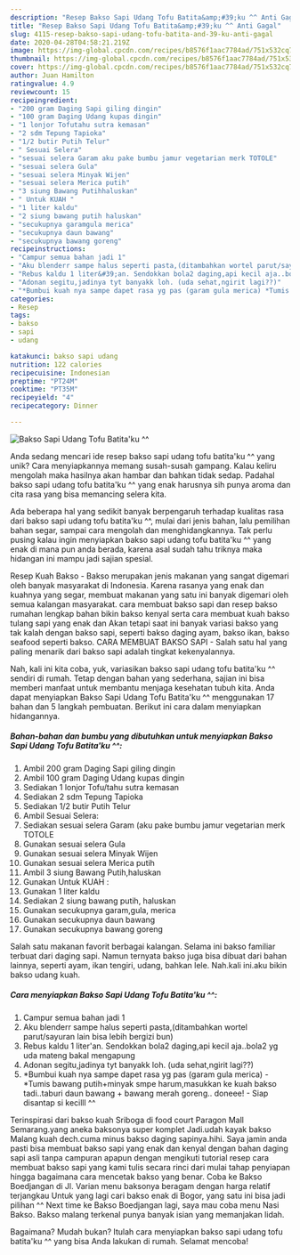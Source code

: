 ```yaml
---
description: "Resep Bakso Sapi Udang Tofu Batita&amp;#39;ku ^^ Anti Gagal"
title: "Resep Bakso Sapi Udang Tofu Batita&amp;#39;ku ^^ Anti Gagal"
slug: 4115-resep-bakso-sapi-udang-tofu-batita-and-39-ku-anti-gagal
date: 2020-04-28T04:58:21.219Z
image: https://img-global.cpcdn.com/recipes/b8576f1aac7784ad/751x532cq70/bakso-sapi-udang-tofu-batitaku-foto-resep-utama.jpg
thumbnail: https://img-global.cpcdn.com/recipes/b8576f1aac7784ad/751x532cq70/bakso-sapi-udang-tofu-batitaku-foto-resep-utama.jpg
cover: https://img-global.cpcdn.com/recipes/b8576f1aac7784ad/751x532cq70/bakso-sapi-udang-tofu-batitaku-foto-resep-utama.jpg
author: Juan Hamilton
ratingvalue: 4.9
reviewcount: 15
recipeingredient:
- "200 gram Daging Sapi giling dingin"
- "100 gram Daging Udang kupas dingin"
- "1 lonjor Tofutahu sutra kemasan"
- "2 sdm Tepung Tapioka"
- "1/2 butir Putih Telur"
- " Sesuai Selera"
- "sesuai selera Garam aku pake bumbu jamur vegetarian merk TOTOLE"
- "sesuai selera Gula"
- "sesuai selera Minyak Wijen"
- "sesuai selera Merica putih"
- "3 siung Bawang Putihhaluskan"
- " Untuk KUAH "
- "1 liter kaldu"
- "2 siung bawang putih haluskan"
- "secukupnya garamgula merica"
- "secukupnya daun bawang"
- "secukupnya bawang goreng"
recipeinstructions:
- "Campur semua bahan jadi 1"
- "Aku blenderr sampe halus seperti pasta,(ditambahkan wortel parut/sayuran lain bisa lebih bergizi bun)"
- "Rebus kaldu 1 liter&#39;an. Sendokkan bola2 daging,api kecil aja..bola2 yg uda mateng bakal mengapung"
- "Adonan segitu,jadinya tyt banyakk loh. (uda sehat,ngirit lagi??)"
- "*Bumbui kuah nya sampe dapet rasa yg pas (garam gula merica) *Tumis bawang putih+minyak smpe harum,masukkan ke kuah bakso tadi..taburi daun bawang + bawang merah goreng.. doneee! Siap disantap si kecilll ^^"
categories:
- Resep
tags:
- bakso
- sapi
- udang

katakunci: bakso sapi udang 
nutrition: 122 calories
recipecuisine: Indonesian
preptime: "PT24M"
cooktime: "PT35M"
recipeyield: "4"
recipecategory: Dinner

---
```



![Bakso Sapi Udang Tofu Batita&#39;ku ^^](https://img-global.cpcdn.com/recipes/b8576f1aac7784ad/751x532cq70/bakso-sapi-udang-tofu-batitaku-foto-resep-utama.jpg)

Anda sedang mencari ide resep bakso sapi udang tofu batita&#39;ku ^^ yang unik? Cara menyiapkannya memang susah-susah gampang. Kalau keliru mengolah maka hasilnya akan hambar dan bahkan tidak sedap. Padahal bakso sapi udang tofu batita&#39;ku ^^ yang enak harusnya sih punya aroma dan cita rasa yang bisa memancing selera kita.

Ada beberapa hal yang sedikit banyak berpengaruh terhadap kualitas rasa dari bakso sapi udang tofu batita&#39;ku ^^, mulai dari jenis bahan, lalu pemilihan bahan segar, sampai cara mengolah dan menghidangkannya. Tak perlu pusing kalau ingin menyiapkan bakso sapi udang tofu batita&#39;ku ^^ yang enak di mana pun anda berada, karena asal sudah tahu triknya maka hidangan ini mampu jadi sajian spesial.

Resep Kuah Bakso - Bakso merupakan jenis makanan yang sangat digemari oleh banyak masyarakat di Indonesia. Karena rasanya yang enak dan kuahnya yang segar, membuat makanan yang satu ini banyak digemari oleh semua kalangan masyarakat. cara membuat bakso sapi dan resep bakso rumahan lengkap bahan bikin bakso kenyal serta cara membuat kuah bakso tulang sapi yang enak dan Akan tetapi saat ini banyak variasi bakso yang tak kalah dengan bakso sapi, seperti bakso daging ayam, bakso ikan, bakso seafood seperti bakso. CARA MEMBUAT BAKSO SAPI - Salah satu hal yang paling menarik dari bakso sapi adalah tingkat kekenyalannya.


Nah, kali ini kita coba, yuk, variasikan bakso sapi udang tofu batita&#39;ku ^^ sendiri di rumah. Tetap dengan bahan yang sederhana, sajian ini bisa memberi manfaat untuk membantu menjaga kesehatan tubuh kita. Anda dapat menyiapkan Bakso Sapi Udang Tofu Batita&#39;ku ^^ menggunakan 17 bahan dan 5 langkah pembuatan. Berikut ini cara dalam menyiapkan hidangannya.

<!--inarticleads1-->

##### Bahan-bahan dan bumbu yang dibutuhkan untuk menyiapkan Bakso Sapi Udang Tofu Batita&#39;ku ^^:

1. Ambil 200 gram Daging Sapi giling dingin
1. Ambil 100 gram Daging Udang kupas dingin
1. Sediakan 1 lonjor Tofu/tahu sutra kemasan
1. Sediakan 2 sdm Tepung Tapioka
1. Sediakan 1/2 butir Putih Telur
1. Ambil  Sesuai Selera:
1. Sediakan sesuai selera Garam (aku pake bumbu jamur vegetarian merk TOTOLE
1. Gunakan sesuai selera Gula
1. Gunakan sesuai selera Minyak Wijen
1. Gunakan sesuai selera Merica putih
1. Ambil 3 siung Bawang Putih,haluskan
1. Gunakan  Untuk KUAH :
1. Gunakan 1 liter kaldu
1. Sediakan 2 siung bawang putih, haluskan
1. Gunakan secukupnya garam,gula, merica
1. Gunakan secukupnya daun bawang
1. Gunakan secukupnya bawang goreng


Salah satu makanan favorit berbagai kalangan. Selama ini bakso familiar terbuat dari daging sapi. Namun ternyata bakso juga bisa dibuat dari bahan lainnya, seperti ayam, ikan tengiri, udang, bahkan lele. Nah.kali ini.aku bikin bakso udang kuah. 

<!--inarticleads2-->

##### Cara menyiapkan Bakso Sapi Udang Tofu Batita&#39;ku ^^:

1. Campur semua bahan jadi 1
1. Aku blenderr sampe halus seperti pasta,(ditambahkan wortel parut/sayuran lain bisa lebih bergizi bun)
1. Rebus kaldu 1 liter&#39;an. Sendokkan bola2 daging,api kecil aja..bola2 yg uda mateng bakal mengapung
1. Adonan segitu,jadinya tyt banyakk loh. (uda sehat,ngirit lagi??)
1. *Bumbui kuah nya sampe dapet rasa yg pas (garam gula merica) - *Tumis bawang putih+minyak smpe harum,masukkan ke kuah bakso tadi..taburi daun bawang + bawang merah goreng.. doneee! - Siap disantap si kecilll ^^


Terinspirasi dari bakso kuah Sriboga di food court Paragon Mall Semarang.yang aneka baksonya super komplet Jadi.udah kayak bakso Malang kuah dech.cuma minus bakso daging sapinya.hihi. Saya jamin anda pasti bisa membuat bakso sapi yang enak dan kenyal dengan bahan daging sapi asli tanpa campuran apapun dengan mengikuti tutorial resep cara membuat bakso sapi yang kami tulis secara rinci dari mulai tahap penyiapan hingga bagaimana cara mencetak bakso yang benar. Coba ke Bakso Boedjangan di Jl. Varian menu baksonya beragam dengan harga relatif terjangkau Untuk yang lagi cari bakso enak di Bogor, yang satu ini bisa jadi pilihan ^^ Next time ke Bakso Boedjangan lagi, saya mau coba menu Nasi Bakso. Bakso malang terkenal punya banyak isian yang memanjakan lidah. 

Bagaimana? Mudah bukan? Itulah cara menyiapkan bakso sapi udang tofu batita&#39;ku ^^ yang bisa Anda lakukan di rumah. Selamat mencoba!
